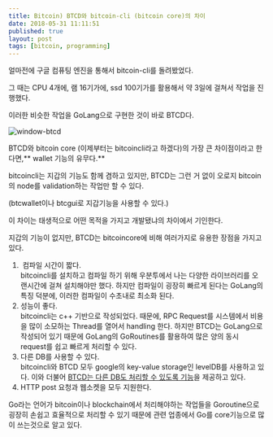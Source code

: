 ```yaml
---
title: Bitcoin) BTCD와 bitcoin-cli (bitcoin core)의 차이
date: 2018-05-31 11:11:51
published: true
layout: post
tags: [bitcoin, programming]
---
```


얼마전에 구글 컴퓨팅 엔진을 통해서 bitcoin-cli를 돌려봤었다.

그 때는 CPU 4개에, 램 16기가에, ssd 100기가를 활용해서 약 3일에 걸쳐서 작업을 진행했다.

이러한 비슷한 작업을 GoLang으로 구현한 것이 바로 BTCD다.

![window-btcd](../../../../2018/05/window-btcd.png)

BTCD와 bitcoin core (이제부터는 bitcoincli라고 하겠다)의 가장 큰 차이점이라고 한다면,** wallet 기능의 유무다.**

bitcoincli는 지갑의 기능도 함께 겸하고 있지만, BTCD는 그런 거 없이 오로지 bitcoin의 node를 validation하는 작업만 할 수 있다.

(btcwallet이나 btcgui로 지갑기능을 사용할 수 있다.)

이 차이는 태생적으로 어떤 목적을 가지고 개발됐냐의 차이에서 기인한다.

지갑의 기능이 없지만, BTCD는 bitcoincore에 비해 여러가지로 유용한 장점을 가지고 있다.

1.  컴파일 시간이 짧다.  
bitcoincli를 설치하고 컴파일 하기 위해 우분투에서 나는 다양한 라이브러리를 오랜시간에 걸쳐 설치해야만 했다. 하지만 컴파일이 굉장히 빠르게 된다는 GoLang의 특징 덕분에, 이러한 컴파일이 수초내로 최소화 된다.
2. 성능이 좋다.  
 bitcoincli는 c++ 기반으로 작성되었다. 때문에, RPC Request를 시스템에서 비용을 많이 소모하는 Thread를 열어서 handling 한다. 하지만 BTCD는 GoLang으로 작성되어 있기 때문에 GoLang의 GoRoutines를 활용하여 많은 양의 동시 request를 쉽고 빠르게 처리할 수 있다.
3. 다른 DB를 사용할 수 있다.  
 bitcoincli와 BTCD 모두 google의 key-value storage인 levelDB를 사용하고 있다. 이와 더불어 [BTCD는 다른 DB도 처리할 수 있도록 기능](https://github.com/btcsuite/btcd/tree/master/database)을 제공하고 있다.
4. HTTP post 요청과 웹소켓을 모두 지원한다.

Go라는 언어가 bitcoin이나 blockchain에서 처리해야하는 작업들을 Goroutine으로 굉장히 손쉽고 효율적으로 처리할 수 있기 때문에 관련 업종에서 Go를 core기능으로 많이 쓰는것으로 알고 있다.
